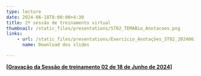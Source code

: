 ```yaml
---
type: lecture
date: 2024-06-18T8:00:00+4:30
title: 2ª sessão de treinamento virtual
thumbnail: /static_files/presentations/ST02_TEMABio_Anotacoes.png
links:
    - url: /static_files/presentations/Exercício_Anotações_ST02_20240618.zip
      name: Download dos slides

---
```

**[[Gravação da Sessão de treinamento 02 de 18 de Junho de 2024](https://www.youtube.com/watch?v=Gs3xQHp8uR8)]**
